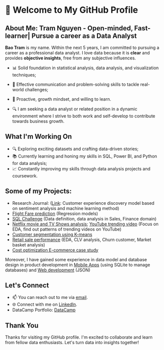 # 👋 Welcome to My GitHub Profile

## About Me: Tram Nguyen -  Open-minded, Fast-learner| Pursue a career as a Data Analyst
**Bao Tram** is my name.
Within the next 5 years, I am committed to pursuing a career as a professional data analyst. I love data because it is **clear** and provides **objective insights**, free from any subjective influences. 

- 📊 Solid foundation in statistical analysis, data analysis, and visualization techniques;
- 🧩 Effective communication and problem-solving skills to tackle real-world challenges;
- 🧩 Proactive, growth mindset, and willing to learn.
  
- 🔍 I am seeking a data analyst or related position in a dynamic environment where I strive to both work and self-develop to contribute towards business growth.

## What I'm Working On
- 🔍 Exploring exciting datasets and crafting data-driven stories;
- 📚 Currently learning and honing my skills in SQL, Power BI, and Python for data analysis;
- 📈 Constantly improving my skills through data analysis projects and coursework.

## Some of my Projects:

- Research Journal: ([Link](https://stdjelm.scienceandtechnology.com.vn/index.php/stdjelm/article/view/1030): Customer experience discovery model based on sentiment analysis and machine learning method)
- [Flight Fare prediction](https://github.com/baotram237/Regression-model-Flight-fare-Prediction) (Regression models)
- [SQL Challenge](https://github.com/baotram237/SQLChallenge) (Data definition, data analysis in Sales, Finance domain)
- [Netflix movie and TV Shows analysis](https://github.com/baotram237/Netflix); [YouTube trending video](https://github.com/baotram237/Youtube-Trending-video) (Focus on EDA, find out patterns of trending videos on YouTube)
- [Customer segmentation using K-means](https://github.com/baotram237/K-means) 
- [Retail sale performance](https://github.com/baotram237/Retail-analysis) (EDA, CLV analysis, Churn customer, Market basket analysis)
- [Cost optimization E-commerce case study](https://github.com/baotram237/Cost-Optimization-Ecommerce-Case-study-)

Moreover, I have gained some experience in data model and database design in product development in [Mobile Apps](https://github.com/giangle286/MOBILE_PROJECT) (using SQLite to manage databases) and [Web development](https://github.com/tuuyen13/webphongtro) (JSON)

## Let's Connect

- 📫 You can reach out to me via [email](mailto:baotram23764@gmail.com).
- 🌐 Connect with me on [LinkedIn](https://www.linkedin.com/in/baotram237/).
- DataCamp Portfolio: [DataCamp](https://www.datacamp.com/portfolio/trambao)
  
## Thank You

Thanks for visiting my GitHub profile. I'm excited to collaborate and learn from fellow data enthusiasts. Let's turn data into insights together!

